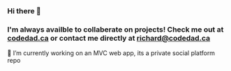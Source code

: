### Hi there 👋

### I'm always availble to collaberate on projects! Check me out at [codedad.ca](codedad.ca) or contact me directly at richard@codedad.ca

🔭 I’m currently working on an MVC web app, its a private social platform repo


